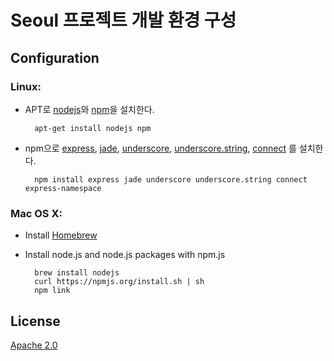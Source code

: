 # Seoul 프로젝트 개발 환경 구성

## Configuration
### Linux:
- APT로 [nodejs](http://nodejs.org/)와 [npm](http://npmjs.org/)을 설치한다.

        apt-get install nodejs npm

- npm으로 [express](http://expressjs.com/), [jade](http://jade-lang.com/),
[underscore](http://documentcloud.github.com/underscore/),
[underscore.string](http://epeli.github.com/underscore.string/),
[connect](http://senchalabs.github.com/connect/) 를 설치한다.

        npm install express jade underscore underscore.string connect express-namespace

### Mac OS X:
- Install [Homebrew](http://mxcl.github.com/homebrew/)
- Install node.js and node.js packages with npm.js

        brew install nodejs
        curl https://npmjs.org/install.sh | sh
        npm link

## License
[Apache 2.0](www.apache.org/licenses/LICENSE-2.0.html)
